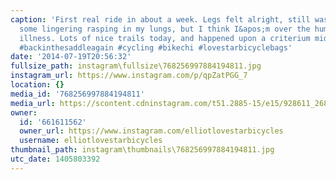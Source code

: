 ```yaml
---
caption: 'First real ride in about a week. Legs felt alright, still was hacking with
  some lingering rasping in my lungs, but I think I&apos;m over the hump with this
  illness. Lots of nice trails today, and happened upon a criterium mid-ride! #recoveryride
  #backinthesaddleagain #cycling #bikechi #lovestarbicyclebags'
date: '2014-07-19T20:56:32'
fullsize_path: instagram\fullsize\768256997884194811.jpg
instagram_url: https://www.instagram.com/p/qpZatPGG_7
location: {}
media_id: '768256997884194811'
media_url: https://scontent.cdninstagram.com/t51.2885-15/e15/928611_268416720027591_1325093575_n.jpg?ig_cache_key=NzY4MjU2OTk3ODg0MTk0ODEx.2
owner:
  id: '661611562'
  owner_url: https://www.instagram.com/elliotlovestarbicycles
  username: elliotlovestarbicycles
thumbnail_path: instagram\thumbnails\768256997884194811.jpg
utc_date: 1405803392
---
```

